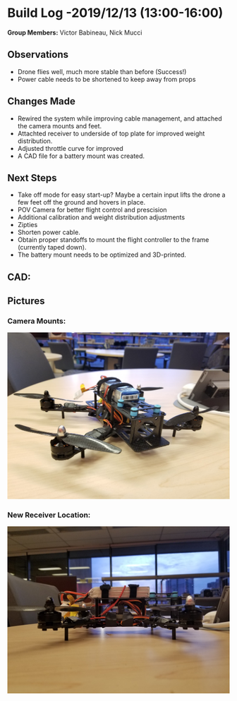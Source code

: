  # Build Log -2019/12/13  (13:00-16:00)
    
   **Group Members:**  Victor Babineau, Nick Mucci
  
   ## Observations
    
   * Drone flies well, much more stable than before (Success!)
   * Power cable needs to be shortened to keep away from props
   
    
   ## Changes Made
    
   * Rewired the system while improving cable management, and attached the camera mounts and feet.
   * Attachted receiver to underside of top plate for improved weight distribution.
   * Adjusted throttle curve for improved 
   * A CAD file for a battery mount was created.

   
   ## Next Steps
   
   * Take off mode for easy start-up? Maybe a certain input lifts the drone a few feet off the ground and hovers in place.
   * POV Camera for better flight control and prescision 
   * Additional calibration and weight distribution adjustments
   * Zipties
   * Shorten power cable.
   * Obtain proper standoffs to mount the flight controller to the frame (currently taped down).
   * The battery mount needs to be optimized and 3D-printed.
   
   ## CAD: 
   
   ## Pictures
   
   ### Camera Mounts:
    
   ![Camera Mounts](https://github.com/uOttawaDrone/drone-fall-2019/blob/master/docs/img/Camera%20Mounts.jpg "Camera Mounts.jpg" )
   
   ### New Receiver Location:
   
   ![New Receiver Location](https://github.com/uOttawaDrone/drone-fall-2019/blob/master/docs/img/Receiver%20Location.jpg "Receiver Location.jpg" )
   
